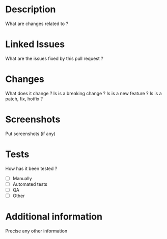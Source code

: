 # Description
What are changes related to ?

# Linked Issues
What are the issues fixed by this pull request ?

# Changes
What does it change ?
Is is a breaking change ?
Is is a new feature ?
Is is a patch, fix, hotfix ?

# Screenshots
Put screenshots (if any)

# Tests
How has it been tested ?

- [ ] Manually
- [ ] Automated tests
- [ ] QA
- [ ] Other

# Additional information
Precise any other information
